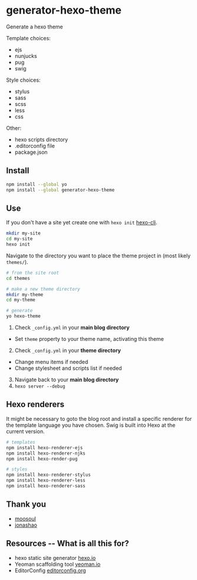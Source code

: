 
# generator-hexo-theme

Generate a hexo theme

Template choices:
+ ejs
+ nunjucks
+ pug
+ swig

Style choices:
+ stylus
+ sass
+ scss
+ less
+ css

Other:
+ hexo scripts directory
+ .editorconfig file
+ package.json

## Install

```sh
npm install --global yo
npm install --global generator-hexo-theme
```

## Use

If you don't have a site yet create one with `hexo init` [hexo-cli](https://github.com/hexojs/hexo-cli).

```sh
mkdir my-site
cd my-site
hexo init
```

Navigate to the directory you want to place the theme project in (most likely `themes/`).

```sh
# from the site root
cd themes

# make a new theme directory
mkdir my-theme
cd my-theme

# generate
yo hexo-theme
```

1. Check `_config.yml` in your **main blog directory**
  * Set `theme` property to your theme name, activating this theme
2. Check `_config.yml` in your **theme directory**
  * Change menu items if needed
  * Change stylesheet and scripts list if needed
3. Navigate back to your **main blog directory**
4. `hexo server --debug`

## Hexo renderers

It might be necessary to goto the blog root and install a specific renderer for the template language you have chosen. Swig is built into Hexo at the current version.
```sh
# templates
npm install hexo-renderer-ejs
npm install hexo-renderer-njks
npm install hexo-render-pug

# styles
npm install hexo-renderer-stylus
npm install hexo-renderer-less
npm install hexo-renderer-sass
```

## Thank you

+ [moosoul](https://github.com/moosoul)
+ [jonashao](https://github.com/jonashao)

## Resources -- What is all this for?

+ hexo static site generator [hexo.io](https://hexo.io)
+ Yeoman scaffolding tool [yeoman.io](https://yeoman.io)
+ EditorConfig [editorconfig.org](http://editorconfig.org)

